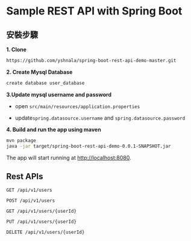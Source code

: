 # Sample REST API with Spring Boot

## 安裝步驟

**1. Clone**

```bash
https://github.com/yshnala/spring-boot-rest-api-demo-master.git
```

**2. Create Mysql Database**

```bash
create database user_database
```

**3.Update mysql username and password**

+ open `src/main/resources/application.properties`

+ update`spring.datasource.username` and  `spring.datasource.password` 

**4. Build and run the app using maven**

```bash
mvn package
java -jar target/spring-boot-rest-api-demo-0.0.1-SNAPSHOT.jar

```



The app will start running at <http://localhost:8080>.

## Rest APIs

    GET /api/v1/users
    
    POST /api/v1/users
    
    GET /api/v1/users/{userId}
    
    PUT /api/v1/users/{userId}
    
    DELETE /api/v1/users/{userId}


